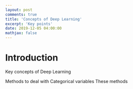 ```yaml
---
layout: post
comments: true
title: 'Concepts of Deep Learning'
excerpt: 'Key points'
date: 2019-12-05 04:00:00
mathjax: false
---
```


# Introduction
Key concepts of Deep Learning

Methods to deal with Categorical variables
    These methods